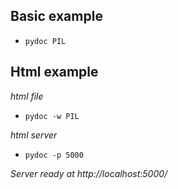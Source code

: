 ## Basic example

* `pydoc PIL`

## Html example

*html file*

* `pydoc -w PIL`

*html server*

* `pydoc -p 5000`

*Server ready at http://localhost:5000/*